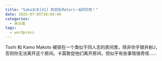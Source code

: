 ```yaml
---
title: "Saka太太[41] 和巨乳Matori一起R交吧！"
date: 2025-07-05T18:04:49
categories:
  - 未分类
tags:
  - wordpress
---
```








Toshi 和 Kamo Makoto 被锁在一个类似于同人志的房间里，除非你手银并射J，否则你无法离开这个房间。卡莫敦促他们离开房间，但似乎有些事情很奇怪……


